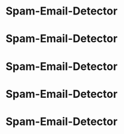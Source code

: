 # Spam-Email-Detector
# Spam-Email-Detector
# Spam-Email-Detector
# Spam-Email-Detector
# Spam-Email-Detector
